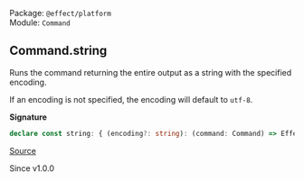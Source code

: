 Package: `@effect/platform`<br />
Module: `Command`<br />

## Command.string

Runs the command returning the entire output as a string with the
specified encoding.

If an encoding is not specified, the encoding will default to `utf-8`.

**Signature**

```ts
declare const string: { (encoding?: string): (command: Command) => Effect<string, PlatformError, CommandExecutor>; (command: Command, encoding?: string): Effect<string, PlatformError, CommandExecutor>; }
```

[Source](https://github.com/Effect-TS/effect/tree/main/packages/platform/src/Command.ts#L248)

Since v1.0.0